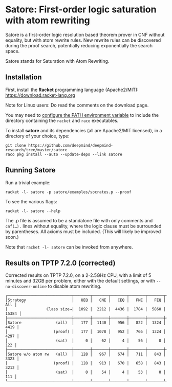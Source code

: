 # Satore: First-order logic saturation with atom rewriting

Satore is a first-order logic resolution based theorem prover in CNF without
equality, but with atom rewrite rules. New rewrite rules can be
discovered during the proof search, potentially reducing exponentially the
search space.

Satore stands for Saturation with Atom Rewriting.

## Installation

First, install the **Racket** programming language (Apache2/MIT):
https://download.racket-lang.org

Note for Linux users: Do read the comments on the download page.

You may need to
[configure the PATH environment variable](https://github.com/racket/racket/wiki/Set-your-PATH-environment-variable)
to include the directory containing the `racket` and `raco` executables.

To install **satore** and its dependencies (all are Apache2/MIT licensed),
in a directory of your choice, type:

```shell
git clone https://github.com/deepmind/deepmind-research/tree/master/satore
raco pkg install --auto --update-deps --link satore
```
<!--
We use git clone instead of the git facility of `raco` so that
the code is available at a location of the user's choice.
-->

## Running Satore

Run a trivial example:

```shell
racket -l- satore -p satore/examples/socrates.p --proof
```

To see the various flags:

```shell
racket -l- satore --help
```

The .p file is assumed to be a standalone file with only comments and
`cnf(…).` lines without equality, where the logic clause must be surrounded by
parentheses. All axioms must be included. (This will likely be improved soon.)

Note that `racket -l- satore` can be invoked from anywhere.

## Results on TPTP 7.2.0 (corrected)

Corrected results on TPTP 7.2.0, on a 2-2.5GHz CPU, with a limit of 5 minutes
and 32GB per problem, either with the default settings, or with
`--no-discover-online` to disable atom rewriting.

```
┌────────────────────────────┬───────┬───────┬───────┬───────┬───────┬────────┐
│Strategy                    │   UEQ │   CNE │   CEQ │   FNE │   FEQ │    All │
│                 Class size→│  1092 │  2212 │  4436 │  1784 │  5860 │  15384 │
├────────────────────────────┼───────┼───────┼───────┼───────┼───────┼────────┤
│Satore               (all)  │   177 │  1140 │   956 │   822 │  1324 │   4419 │
│                    (proof) │   177 │  1078 │   952 │   766 │  1324 │   4297 │
│                     (sat)  │     0 │    62 │     4 │    56 │     0 │    122 │
├────────────────────────────┼───────┼───────┼───────┼───────┼───────┼────────┤
│Satore w/o atom rw   (all)  │   128 │   967 │   674 │   711 │   843 │   3323 │
│                    (proof) │   128 │   913 │   670 │   658 │   843 │   3212 │
│                     (sat)  │     0 │    54 │     4 │    53 │     0 │    111 │
└────────────────────────────┴───────┴───────┴───────┴───────┴───────┴────────┘
```
